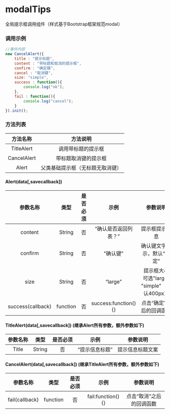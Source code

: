 # modalTips
全局提示框调用组件（样式基于Bootstrap框架规范modal）

### 调用示例

```javascript
//事件内部
new CancelAlert({
    title : "提示标题",
    content : "带标题和取消的提示框",
    confirm : "确定键",
    cancel : "取消键",
    size: "simple",
    success : function(){
        console.log("ok");
    },
    fail : function(){
        console.log("cancel");
    }
}).init();
```

### 方法列表

|    方法名称     |       方法说明       |
| :---------: | :--------------: |
| TitleAlert  |    调用带标题的提示框     |
| CancelAlert |    带标题取消键的提示框    |
|    Alert    | 父类基础提示框（无标题无取消键） |

#### Alert(data[,savecallback])

|       参数名称        |    类型    | 是否必须 |          示例          |                参数说明                |
| :---------------: | :------: | :--: | :------------------: | :--------------------------------: |
|      content      |  String  |  否   |     “确认是否返回列表？”      |              提示框提示信息               |
|      confirm      |  String  |  否   |        "确认键"         |           确认键文字提示，默认“确定”           |
|       size        |  String  |  否   |       “large”        | 提示框大小 可选"large"  "simple"（默认400px） |
| success(callback) | function |  否   | success:function(){} |           点击“确定”之后的回调函数            |



#### TitleAlert(data[,savecallback])	(继承Alert所有参数，额外参数如下)

| 参数名称  |   类型   | 是否必须 |    示例    |   参数说明   |
| :---: | :----: | :--: | :------: | :------: |
| Title | String |  否   | “提示信息标题” | 提示信息标题文案 |



#### CancelAlert(data[,savecallback])	(继承TitleAlert所有参数，额外参数如下)

|      参数名称      |    类型    | 是否必须 |        示例         |     参数说明      |
| :------------: | :------: | :--: | :---------------: | :-----------: |
| fail(callback) | function |  否   | fail:function(){} | 点击“取消”之后的回调函数 |

